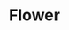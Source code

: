 ---
title: Flower
category: paintings
series: 2016-2018
year: 2017
image: flower.jpg
size: 80cmx100cm
materials: oil on canvas
---